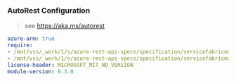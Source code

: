 ### AutoRest Configuration

> see https://aka.ms/autorest

``` yaml
azure-arm: true
require:
- /mnt/vss/_work/1/s/azure-rest-api-specs/specification/servicefabricmanagedclusters/resource-manager/readme.md
- /mnt/vss/_work/1/s/azure-rest-api-specs/specification/servicefabricmanagedclusters/resource-manager/readme.go.md
license-header: MICROSOFT_MIT_NO_VERSION
module-version: 0.3.0
```